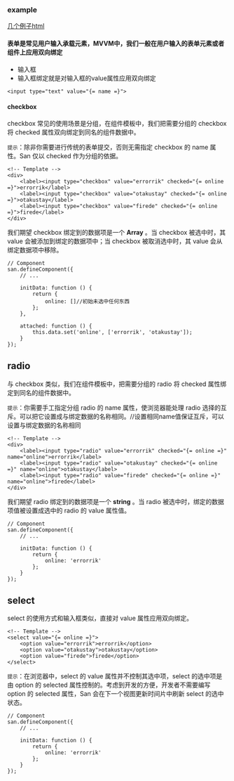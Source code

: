 ### example

[几个例子html](https://github.com/QingyiHuang/IFE-2018/tree/master/MVVM/SANDigtal/example)

#### 表单是常见用户输入承载元素，MVVM中，我们一般在用户输入的表单元素或者组件上应用双向绑定

- 输入框
- 输入框绑定就是对输入框的value属性应用双向绑定

```
<input type="text" value="{= name =}">
```

#### checkbox

checkbox 常见的使用场景是分组，在组件模板中，我们把需要分组的 checkbox 将 checked 属性双向绑定到同名的组件数据中。

`提示`：除非你需要进行传统的表单提交，否则无需指定 checkbox 的 name 属性。San 仅以 checked 作为分组的依据。

```
<!-- Template -->
<div>
    <label><input type="checkbox" value="errorrik" checked="{= online =}">errorrik</label>
    <label><input type="checkbox" value="otakustay" checked="{= online =}">otakustay</label>
    <label><input type="checkbox" value="firede" checked="{= online =}">firede</label>
</div>
```

我们期望 checkbox 绑定到的数据项是一个 **Array<string>** 。当 checkbox 被选中时，其 value 会被添加到绑定的数据项中；当 checkbox 被取消选中时，其 value 会从绑定数据项中移除。

```
// Component
san.defineComponent({
    // ...

    initData: function () {
        return {
            online: []//初始未选中任何东西
        };
    },

    attached: function () {
        this.data.set('online', ['errorrik', 'otakustay']);
    }
});
```

## radio

与 checkbox 类似，我们在组件模板中，把需要分组的 radio 将 checked 属性绑定到同名的组件数据中。

`提示`：你需要手工指定分组 radio 的 name 属性，使浏览器能处理 radio 选择的互斥。可以把它设置成与绑定数据的名称相同。//设置相同name值保证互斥，可以设置与绑定数据的名称相同

```
<!-- Template -->
<div>
    <label><input type="radio" value="errorrik" checked="{= online =}" name="online">errorrik</label>
    <label><input type="radio" value="otakustay" checked="{= online =}" name="online">otakustay</label>
    <label><input type="radio" value="firede" checked="{= online =}" name="online">firede</label>
</div>
```

我们期望 radio 绑定到的数据项是一个 **string** 。当 radio 被选中时，绑定的数据项值被设置成选中的 radio 的 value 属性值。

```
// Component
san.defineComponent({
    // ...

    initData: function () {
        return {
            online: 'errorrik'
        };
    }
});
```

## select

select 的使用方式和输入框类似，直接对 value 属性应用双向绑定。

```
<!-- Template -->
<select value="{= online =}">
    <option value="errorrik">errorrik</option>
    <option value="otakustay">otakustay</option>
    <option value="firede">firede</option>
</select>
```

`提示`：在浏览器中，select 的 value 属性并不控制其选中项，select 的选中项是由 option 的 selected 属性控制的。考虑到开发的方便，开发者不需要编写 option 的 selected 属性，San 会在下一个视图更新时间片中刷新 select 的选中状态。

```
// Component
san.defineComponent({
    // ...

    initData: function () {
        return {
            online: 'errorrik'
        };
    }
});
```